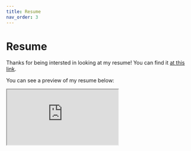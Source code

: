 ```yaml
---
title: Resume
nav_order: 3
---
```


# Resume

Thanks for being intersted in looking at my resume! You can find it [at this link](dylan_colli_resume.docx).

You can see a preview of my resume below:

<!-- <iframe src="https://docs.google.com/gview?url=https://drive.google.com/file/d/17ln5h-6HoiJJKqkEE9whw8Nw2hrxbRLx/view?usp=sharing&embedded=true"></iframe>

<iframe src="https://drive.google.com/file/d/17ln5h-6HoiJJKqkEE9whw8Nw2hrxbRLx/view?usp=sharing"></iframe> -->

<iframe src="https://docs.google.com/gview?url=http://dcolli23.github.io/pages/resume/dylan_colli_resume.docx&embedded=true"></iframe>
